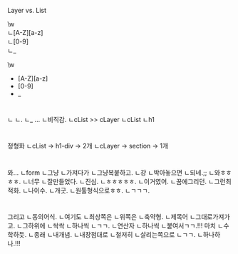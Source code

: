 Layer vs. List

\w  
ㄴ[A-Z][a-z]  
ㄴ[0-9]  
ㄴ_  

\w
- [A-Z][a-z]
- [0-9]
- _


#
ㄴ ㄴ. ㄴ_ ...
ㄴ비직감.
ㄴcList >> cLayer
ㄴcList
ㄴh1
#
정형화
ㄴcList  -> h1-div  -> 2개
ㄴcLayer -> section -> 1개

#
와...
ㄴform
ㄴ그냥
ㄴ가져다가
ㄴ그냥복붙하고.
ㄴ걍
ㄴ박아놓으면
ㄴ되네.;;
ㄴ와ㅎㅎㅎㅎ.
ㄴ너무
ㄴ잘만들었다.
ㄴ진심.
ㄴㅎㅎㅎㅎㅎ.
ㄴ이거였어.
ㄴ꿈에그리던.
ㄴ그런최적화.
ㄴ나이수.
ㄴ개굿.
ㄴ원툴형식으로ㅎㅎ.
ㄴㄱㄱㄱ.
#
그리고
ㄴ동의어식.
ㄴ여기도
ㄴ최상쪽은
ㄴ위쪽은
ㄴ축약형.
ㄴ제목어
ㄴ그대로가져가고.
ㄴ그하위에
ㄴ싹싹
ㄴ하나씩
ㄴㄱㄱ.
ㄴ연산자
ㄴ하나씩
ㄴ붙여서ㄱㄱ.!!!
마치
ㄴ수학하듯.
ㄴ종래
ㄴ내개념.
ㄴ내장점대로
ㄴ철저히
ㄴ살리는쪽으로
ㄴㄱㄱ.
ㄴ하나하나.!!!


